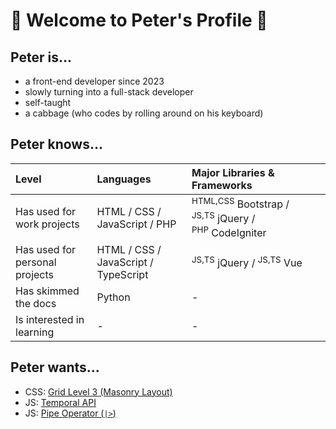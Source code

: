# 🥬 Welcome to Peter's Profile 🥬

## Peter is...
- a front-end developer since 2023
- slowly turning into a full-stack developer
- self-taught
- a cabbage (who codes by rolling around on his keyboard)

## Peter knows...
| Level | Languages | Major Libraries & Frameworks |
| :-- | :-- | :-- |
| Has used for work projects | HTML / CSS / JavaScript / PHP | <sup>HTML,CSS</sup>&nbsp;Bootstrap / <sup>JS,TS</sup>&nbsp;jQuery / <sup>PHP</sup>&nbsp;CodeIgniter |
| Has used for personal projects | HTML / CSS / JavaScript / TypeScript | <sup>JS,TS</sup>&nbsp;jQuery / <sup>JS,TS</sup>&nbsp;Vue |
| Has skimmed the docs | Python | - |
| Is interested in learning | - | - |

## Peter wants...
- CSS: [Grid Level 3 (Masonry Layout)](https://drafts.csswg.org/css-grid-3/)
- JS: [Temporal API](https://github.com/tc39/proposal-temporal)
- JS: [Pipe Operator (`|>`)](https://github.com/tc39/proposal-pipeline-operator)
